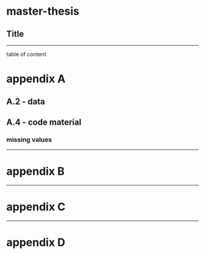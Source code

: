 # master-thesis

## Title

---

table of content

# appendix A

## A.2 - data

## A.4 - code material

### missing values

---

# appendix B

---

# appendix C

---

# appendix D
